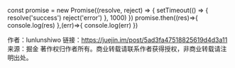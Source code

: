 const promise = new Promise((resolve, reject) => {
  setTimeout(() => {
    resolve('success')
    reject('error')
  }, 1000)
})
promise.then((res)=>{
  console.log(res)
},(err)=>{
  console.log(err)
})

作者：lunlunshiwo
链接：https://juejin.im/post/5ad3fa47518825619d4d3a11
来源：掘金
著作权归作者所有。商业转载请联系作者获得授权，非商业转载请注明出处。